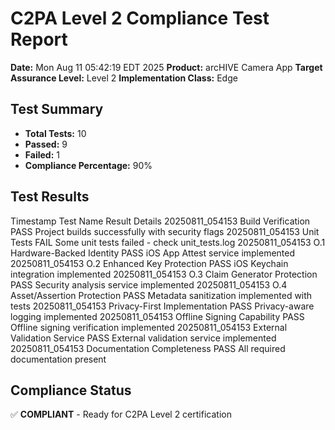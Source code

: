 # C2PA Level 2 Compliance Test Report

**Date:** Mon Aug 11 05:42:19 EDT 2025
**Product:** arcHIVE Camera App
**Target Assurance Level:** Level 2
**Implementation Class:** Edge

## Test Summary

- **Total Tests:** 10
- **Passed:** 9
- **Failed:** 1
- **Compliance Percentage:** 90%

## Test Results

Timestamp        Test Name                       Result  Details
20250811_054153  Build Verification              PASS    Project builds successfully with security flags
20250811_054153  Unit Tests                      FAIL    Some unit tests failed - check unit_tests.log
20250811_054153  O.1 Hardware-Backed Identity    PASS    iOS App Attest service implemented
20250811_054153  O.2 Enhanced Key Protection     PASS    iOS Keychain integration implemented
20250811_054153  O.3 Claim Generator Protection  PASS    Security analysis service implemented
20250811_054153  O.4 Asset/Assertion Protection  PASS    Metadata sanitization implemented with tests
20250811_054153  Privacy-First Implementation    PASS    Privacy-aware logging implemented
20250811_054153  Offline Signing Capability      PASS    Offline signing verification implemented
20250811_054153  External Validation Service     PASS    External validation service implemented
20250811_054153  Documentation Completeness      PASS    All required documentation present

## Compliance Status

✅ **COMPLIANT** - Ready for C2PA Level 2 certification
